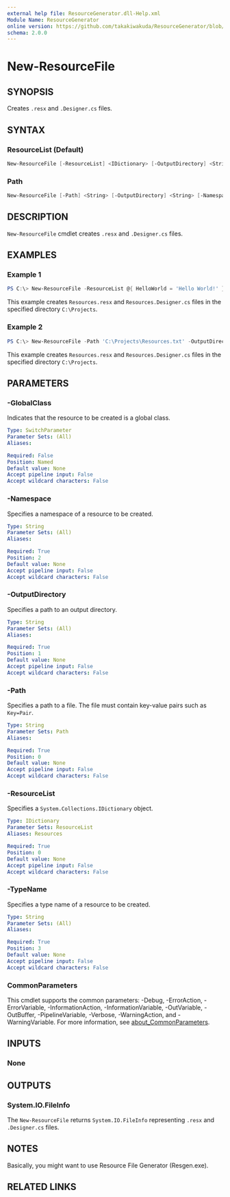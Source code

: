 ```yaml
---
external help file: ResourceGenerator.dll-Help.xml
Module Name: ResourceGenerator
online version: https://github.com/takakiwakuda/ResourceGenerator/blob/main/doc/New-ResourceFile.md
schema: 2.0.0
---
```


# New-ResourceFile

## SYNOPSIS

Creates `.resx` and `.Designer.cs` files.

## SYNTAX

### ResourceList (Default)

```powershell
New-ResourceFile [-ResourceList] <IDictionary> [-OutputDirectory] <String> [-Namespace] <String> [-TypeName] <String> [-GlobalClass] [<CommonParameters>]
```

### Path

```powershell
New-ResourceFile [-Path] <String> [-OutputDirectory] <String> [-Namespace] <String> [-TypeName] <String> [-GlobalClass] [<CommonParameters>]
```

## DESCRIPTION

`New-ResourceFile` cmdlet creates `.resx` and `.Designer.cs` files.

## EXAMPLES

### Example 1

```powershell
PS C:\> New-ResourceFile -ResourceList @{ HelloWorld = 'Hello World!' } -OutputDirectory 'C:\Projects' -Namespace 'HelloWorld' -TypeName 'Resources'
```

This example creates `Resources.resx` and `Resources.Designer.cs` files in the specified directory `C:\Projects`.

### Example 2

```powershell
PS C:\> New-ResourceFile -Path 'C:\Projects\Resources.txt' -OutputDirectory 'C:\Projects' -Namespace 'HelloWorld' -TypeName 'Resources'
```

This example creates `Resources.resx` and `Resources.Designer.cs` files in the specified directory `C:\Projects`.

## PARAMETERS

### -GlobalClass

Indicates that the resource to be created is a global class.

```yaml
Type: SwitchParameter
Parameter Sets: (All)
Aliases:

Required: False
Position: Named
Default value: None
Accept pipeline input: False
Accept wildcard characters: False
```

### -Namespace

Specifies a namespace of a resource to be created.

```yaml
Type: String
Parameter Sets: (All)
Aliases:

Required: True
Position: 2
Default value: None
Accept pipeline input: False
Accept wildcard characters: False
```

### -OutputDirectory

Specifies a path to an output directory.

```yaml
Type: String
Parameter Sets: (All)
Aliases:

Required: True
Position: 1
Default value: None
Accept pipeline input: False
Accept wildcard characters: False
```

### -Path

Specifies a path to a file. The file must contain key-value pairs such as `Key=Pair`.

```yaml
Type: String
Parameter Sets: Path
Aliases:

Required: True
Position: 0
Default value: None
Accept pipeline input: False
Accept wildcard characters: False
```

### -ResourceList

Specifies a `System.Collections.IDictionary` object.

```yaml
Type: IDictionary
Parameter Sets: ResourceList
Aliases: Resources

Required: True
Position: 0
Default value: None
Accept pipeline input: False
Accept wildcard characters: False
```

### -TypeName

Specifies a type name of a resource to be created.

```yaml
Type: String
Parameter Sets: (All)
Aliases:

Required: True
Position: 3
Default value: None
Accept pipeline input: False
Accept wildcard characters: False
```

### CommonParameters

This cmdlet supports the common parameters: -Debug, -ErrorAction, -ErrorVariable, -InformationAction, -InformationVariable, -OutVariable, -OutBuffer, -PipelineVariable, -Verbose, -WarningAction, and -WarningVariable. For more information, see [about_CommonParameters](http://go.microsoft.com/fwlink/?LinkID=113216).

## INPUTS

### None

## OUTPUTS

### System.IO.FileInfo

The `New-ResourceFile` returns `System.IO.FileInfo` representing `.resx` and `.Designer.cs` files.

## NOTES

Basically, you might want to use Resource File Generator (Resgen.exe).

## RELATED LINKS
